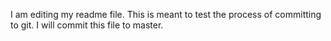 I am editing my readme file. This is meant to test the process of committing to git. I will commit this file to master.
